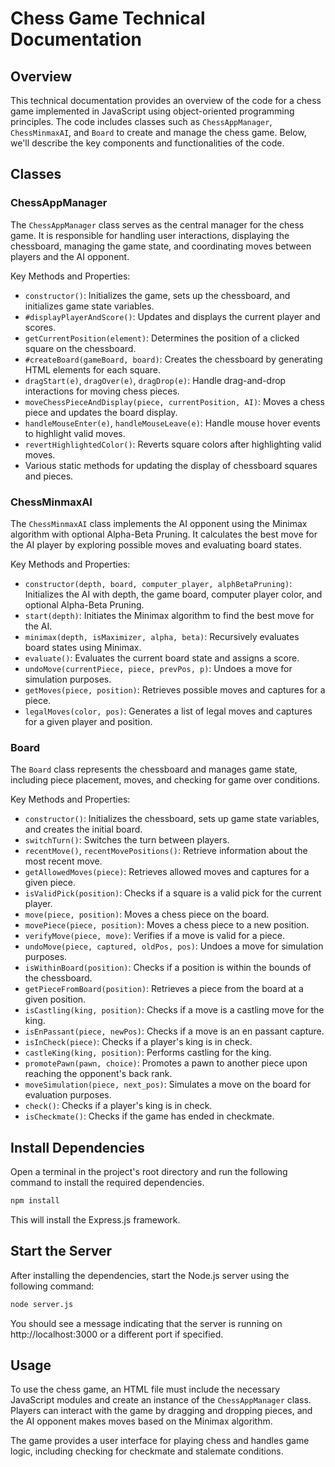 # Chess Game Technical Documentation

## Overview

This technical documentation provides an overview of the code for a chess game implemented in JavaScript using object-oriented programming principles. The code includes classes such as `ChessAppManager`, `ChessMinmaxAI`, and `Board` to create and manage the chess game. Below, we'll describe the key components and functionalities of the code.

## Classes

### ChessAppManager

The `ChessAppManager` class serves as the central manager for the chess game. It is responsible for handling user interactions, displaying the chessboard, managing the game state, and coordinating moves between players and the AI opponent.

Key Methods and Properties:

- `constructor()`: Initializes the game, sets up the chessboard, and initializes game state variables.
- `#displayPlayerAndScore()`: Updates and displays the current player and scores.
- `getCurrentPosition(element)`: Determines the position of a clicked square on the chessboard.
- `#createBoard(gameBoard, board)`: Creates the chessboard by generating HTML elements for each square.
- `dragStart(e)`, `dragOver(e)`, `dragDrop(e)`: Handle drag-and-drop interactions for moving chess pieces.
- `moveChessPieceAndDisplay(piece, currentPosition, AI)`: Moves a chess piece and updates the board display.
- `handleMouseEnter(e)`, `handleMouseLeave(e)`: Handle mouse hover events to highlight valid moves.
- `revertHighlightedColor()`: Reverts square colors after highlighting valid moves.
- Various static methods for updating the display of chessboard squares and pieces.

### ChessMinmaxAI

The `ChessMinmaxAI` class implements the AI opponent using the Minimax algorithm with optional Alpha-Beta Pruning. It calculates the best move for the AI player by exploring possible moves and evaluating board states.

Key Methods and Properties:

- `constructor(depth, board, computer_player, alphBetaPruning)`: Initializes the AI with depth, the game board, computer player color, and optional Alpha-Beta Pruning.
- `start(depth)`: Initiates the Minimax algorithm to find the best move for the AI.
- `minimax(depth, isMaximizer, alpha, beta)`: Recursively evaluates board states using Minimax.
- `evaluate()`: Evaluates the current board state and assigns a score.
- `undoMove(currentPiece, piece, prevPos, p)`: Undoes a move for simulation purposes.
- `getMoves(piece, position)`: Retrieves possible moves and captures for a piece.
- `legalMoves(color, pos)`: Generates a list of legal moves and captures for a given player and position.

### Board

The `Board` class represents the chessboard and manages game state, including piece placement, moves, and checking for game over conditions.

Key Methods and Properties:

- `constructor()`: Initializes the chessboard, sets up game state variables, and creates the initial board.
- `switchTurn()`: Switches the turn between players.
- `recentMove()`, `recentMovePositions()`: Retrieve information about the most recent move.
- `getAllowedMoves(piece)`: Retrieves allowed moves and captures for a given piece.
- `isValidPick(position)`: Checks if a square is a valid pick for the current player.
- `move(piece, position)`: Moves a chess piece on the board.
- `movePiece(piece, position)`: Moves a chess piece to a new position.
- `verifyMove(piece, move)`: Verifies if a move is valid for a piece.
- `undoMove(piece, captured, oldPos, pos)`: Undoes a move for simulation purposes.
- `isWithinBoard(position)`: Checks if a position is within the bounds of the chessboard.
- `getPieceFromBoard(position)`: Retrieves a piece from the board at a given position.
- `isCastling(king, position)`: Checks if a move is a castling move for the king.
- `isEnPassant(piece, newPos)`: Checks if a move is an en passant capture.
- `isInCheck(piece)`: Checks if a player's king is in check.
- `castleKing(king, position)`: Performs castling for the king.
- `promotePawn(pawn, choice)`: Promotes a pawn to another piece upon reaching the opponent's back rank.
- `moveSimulation(piece, next_pos)`: Simulates a move on the board for evaluation purposes.
- `check()`: Checks if a player's king is in check.
- `isCheckmate()`: Checks if the game has ended in checkmate.

## Install Dependencies

Open a terminal in the project's root directory and run the following command to install the required dependencies.

```bash
npm install
```

This will install the Express.js framework.

## Start the Server

After installing the dependencies, start the Node.js server using the following command:

```bash
node server.js
```

You should see a message indicating that the server is running on http://localhost:3000 or a different port if specified.

## Usage

To use the chess game, an HTML file must include the necessary JavaScript modules and create an instance of the `ChessAppManager` class. Players can interact with the game by dragging and dropping pieces, and the AI opponent makes moves based on the Minimax algorithm.

The game provides a user interface for playing chess and handles game logic, including checking for checkmate and stalemate conditions.
